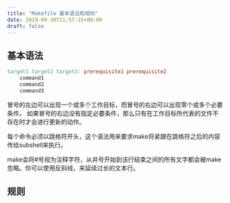 ```yaml
---
title: "Makefile 基本语法和规则"
date: 2019-09-30T21:57:15+08:00
draft: false
---
```


## 基本语法
```makefile
target1 target2 target3: prerequisite1 prerequisite2
    command1
    command2
    command3
```
冒号的左边可以出现一个或多个工作目标，而冒号的右边可以出现零个或多个必要条件。
如果冒号的右边没有指定必要条件，那么只有在工作目标所代表的文件不存在时才会进行更新的动作。

每个命令必须以跳格符开头，这个语法用来要求make将紧跟在跳格符之后的内容传给subshell来执行。

make会将#号视为注释字符，从井号开始到该行结束之间的所有文字都会被make忽略。你可以使用反斜线，来延续过长的文本行。


## 规则

    
